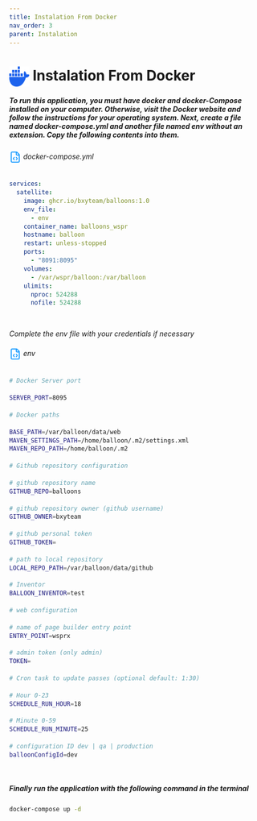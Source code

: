 ```yaml
---
title: Instalation From Docker
nav_order: 3
parent: Instalation
---
```


# <img style="vertical-align:middle; width: 40px; height:40px;" src="https://raw.githubusercontent.com/bxyteam/balloons/refs/heads/main/docs/images/docker.png"> Instalation From Docker

##### To run this application, you must have docker and docker-Compose installed on your computer. Otherwise, visit the Docker website and follow the instructions for your operating system. Next, create a file named docker-compose.yml and another file named env without an extension. Copy the following contents into them.

###### <img style="vertical-align:middle;" src="https://raw.githubusercontent.com/bxyteam/balloons/refs/heads/main/docs/images/file-code.png">  docker-compose.yml
```yml
services:
  satellite:
    image: ghcr.io/bxyteam/balloons:1.0
    env_file:
      - env
    container_name: balloons_wspr
    hostname: balloon
    restart: unless-stopped
    ports:
      - "8091:8095"
    volumes:
      - /var/wspr/balloon:/var/balloon
    ulimits:
      nproc: 524288
      nofile: 524288
```

<br>

*Complete the env file with your credentials if necessary*

###### <img style="vertical-align:middle;" src="https://raw.githubusercontent.com/bxyteam/balloons/refs/heads/main/docs/images/file-code.png">  env
```bash
# Docker Server port

SERVER_PORT=8095

# Docker paths

BASE_PATH=/var/balloon/data/web
MAVEN_SETTINGS_PATH=/home/balloon/.m2/settings.xml
MAVEN_REPO_PATH=/home/balloon/.m2

# Github repository configuration

# github repository name
GITHUB_REPO=balloons

# github repository owner (github username)
GITHUB_OWNER=bxyteam

# github personal token
GITHUB_TOKEN=

# path to local repository
LOCAL_REPO_PATH=/var/balloon/data/github

# Inventor
BALLOON_INVENTOR=test

# web configuration

# name of page builder entry point
ENTRY_POINT=wsprx

# admin token (only admin)
TOKEN=

# Cron task to update passes (optional default: 1:30)

# Hour 0-23
SCHEDULE_RUN_HOUR=18

# Minute 0-59
SCHEDULE_RUN_MINUTE=25

# configuration ID dev | qa | production
balloonConfigId=dev
```

<br>

##### Finally run the application with the following command in the terminal

```bash
docker-compose up -d
```
